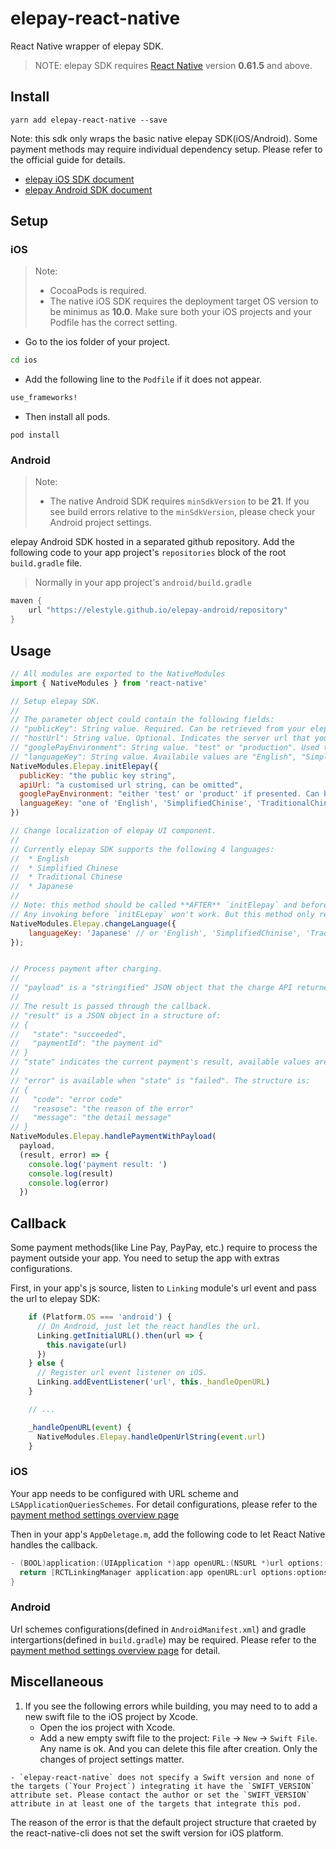 # elepay-react-native

React Native wrapper of elepay SDK.

> NOTE: elepay SDK requires [React Native](https://reactnative.dev) version **0.61.5** and above.

## Install
```
yarn add elepay-react-native --save
```

Note: this sdk only wraps the basic native elepay SDK(iOS/Android).
Some payment methods may require individual dependency setup. Please refer to the official guide for details.
* [elepay iOS SDK document](https://developer.elepay.io/docs/ios-sdk)
* [elepay Android SDK document](https://developer.elepay.io/docs/android-sdk)

## Setup

### iOS
> Note:
> * CocoaPods is required.
> * The native iOS SDK requires the deployment target OS version to be minimus as **10.0**. Make sure both your iOS projects and your Podfile has the correct setting.

* Go to the ios folder of your project.
```bash
cd ios
```
* Add the following line to the `Podfile` if it does not appear.
```ruby
use_frameworks!
```
* Then install all pods.
```base
pod install
```

### Android

> Note:
> * The native Android SDK requires `minSdkVersion` to be **21**. If you see build errors relative to the `minSdkVersion`, please check your Android project settings.

elepay Android SDK hosted in a separated github repository.
Add the following code to your app project's `repositories` block of the root `build.gradle` file.
> Normally in your app project's `android/build.gradle`
```groovy
maven {
    url "https://elestyle.github.io/elepay-android/repository"
}
```

## Usage

```javascript
// All modules are exported to the NativeModules
import { NativeModules } from 'react-native'

// Setup elepay SDK.
//
// The parameter object could contain the following fields:
// "publicKey": String value. Required. Can be retrieved from your elepay account's dashboard page.
// "hostUrl": String value. Optional. Indicates the server url that you want to customised. Omitted to use elepay's server.
// "googlePayEnvironment": String value. "test" or "production". Used to setup Google Pay, can be omitted if Google Pay is not used.
// "languageKey": String value. Availabile values are "English", "SimplifiedChinise", "TraditionalChinese" and "Japanese". Could be omitted. elepay SDK will try to use the system language settings, and fallback to "English" if no supported languages are found.
NativeModules.Elepay.initElepay({
  publicKey: "the public key string",
  apiUrl: "a customised url string, can be omitted",
  googlePayEnvironment: "either 'test' or 'product' if presented. Can be omitted if Google Pay is not used",
  languageKey: "one of 'English', 'SimplifiedChinise', 'TraditionalChinese', 'Janapese'. Can be omitted."
})

// Change localization of elepay UI component.
//
// Currently elepay SDK supports the following 4 languages:
//  * English
//  * Simplified Chinese
//  * Traditional Chinese
//  * Japanese
//
// Note: this method should be called **AFTER** `initElepay` and before `handlePaymentWithPayload`.
// Any invoking before `initELepay` won't work. But this method only requires being called once.
NativeModules.Elepay.changeLanguage({
    languageKey: 'Japanese' // or 'English', 'SimplifiedChinise', 'TraditionalChinese'
});


// Process payment after charging.
//
// "payload" is a "stringified" JSON object that the charge API returned. For API details, please refer to https://developer.elepay.io/reference
//
// The result is passed through the callback.
// "result" is a JSON object in a structure of:
// {
//   "state": "succeeded",
//   "paymentId": "the payment id"
// }
// "state" indicates the current payment's result, available values are: "succeeded"/"cancelled"/"failed"
//
// "error" is available when "state" is "failed". The structure is:
// {
//   "code": "error code"
//   "reasose": "the reason of the error"
//   "message": "the detail message"
// }
NativeModules.Elepay.handlePaymentWithPayload(
  payload,
  (result, error) => {
    console.log('payment result: ')
    console.log(result)
    console.log(error)
  })
```

## Callback

Some payment methods(like Line Pay, PayPay, etc.) require to process the payment outside your app. You need to setup the app with extras configurations.

First, in your app's js source, listen to `Linking` module's url event and pass the url to elepay SDK:
```JavaScript
    if (Platform.OS === 'android') {
      // On Android, just let the react handles the url.
      Linking.getInitialURL().then(url => {
        this.navigate(url)
      })
    } else {
      // Register url event listener on iOS.
      Linking.addEventListener('url', this._handleOpenURL)
    }

    // ...

    _handleOpenURL(event) {
      NativeModules.Elepay.handleOpenUrlString(event.url)
    }
```

### iOS

Your app needs to be configured with URL scheme and `LSApplicationQueriesSchemes`.
For detail configurations, please refer to the [payment method settings overview page](https://developer.elepay.io/docs/%E6%A6%82%E8%A6%81)

Then in your app's `AppDeletage.m`, add the following code to let React Native handles the callback.
```Objective-C
- (BOOL)application:(UIApplication *)app openURL:(NSURL *)url options:(NSDictionary<UIApplicationOpenURLOptionsKey,id> *)options {
  return [RCTLinkingManager application:app openURL:url options:options];
}
```

### Android

Url schemes configurations(defined in `AndroidManifest.xml`) and gradle intergartions(defined in `build.gradle`) may be required. Please refer to the [payment method settings overview page](https://developer.elepay.io/docs/%E6%A6%82%E8%A6%81) for detail.

## Miscellaneous

1. If you see the following errors while building, you may need to to add a new swift file to the iOS project by Xcode.
    * Open the ios project with Xcode.
    * Add a new empty swift file to the project: `File` -> `New` -> `Swift File`. Any name is ok. And you can delete this file after creation. Only the changes of project settings matter.
```
- `elepay-react-native` does not specify a Swift version and none of the targets (`Your Project`) integrating it have the `SWIFT_VERSION` attribute set. Please contact the author or set the `SWIFT_VERSION` attribute in at least one of the targets that integrate this pod.
```
The reason of the error is that the default project structure that craeted by the react-native-cli does not set the swift version for iOS platform.